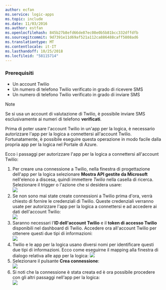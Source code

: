 ```yaml
---
author: ecfan
ms.service: logic-apps
ms.topic: include
ms.date: 11/03/2016
ms.author: estfan
ms.openlocfilehash: 845b27b8efd66de87ec08e0b5b81bcc332dffdfb
ms.sourcegitcommit: 9d7391e11d69af521a112ca886488caff5808ad6
ms.translationtype: MT
ms.contentlocale: it-IT
ms.lasthandoff: 10/25/2018
ms.locfileid: "58115714"
---
```

### <a name="prerequisites"></a>Prerequisiti
* Un account Twilio
* Un numero di telefono Twilio verificato in grado di ricevere SMS
* Un numero di telefono Twilio verificato in grado di inviare SMS

> [!NOTE]
> Se si usa un account di valutazione di Twilio, è possibile inviare SMS esclusivamente ai numeri di telefono **verificati**.  
> 
> 

Prima di poter usare l'account Twilio in un'app per la logica, è necessario autorizzare l'app per la logica a connettersi all'account Twilio. Fortunatamente, è possibile eseguire questa operazione in modo facile dalla propria app per la logica nel Portale di Azure. 

Ecco i passaggi per autorizzare l'app per la logica a connettersi all'account Twilio:

1. Per creare una connessione a Twilio, nella finestra di progettazione dell'app per la logica selezionare **Mostra API gestite da Microsoft** nell'elenco a discesa, quindi immettere *Twilio* nella casella di ricerca. Selezionare il trigger o l'azione che si desidera usare:   
   ![](./media/connectors-create-api-twilio/twilio-0.png)
2. Se non sono mai state create connessioni a Twilio prima d'ora, verrà chiesto di fornire le credenziali di Twilio. Queste credenziali verranno usate per autorizzare l'app per la logica a connettersi e ad accedere ai dati dell'account Twilio:  
   ![](./media/connectors-create-api-twilio/twilio-1.png)  
3. Saranno necessari l'**ID dell'account Twilio** e il **token di accesso Twilio** disponibili nel dashboard di Twilio. Accedere ora all'account Twilio per ottenere questi due tipi di informazioni:  
   ![](./media/connectors-create-api-twilio/twilio-2.png)  
4. Twilio e le app per la logica usano diversi nomi per identificare questi due tipi di informazioni. Ecco come eseguirne il mapping alla finestra di dialogo relativa alle app per la logica: ![](./media/connectors-create-api-twilio/twilio-3.png)  
5. Selezionare il pulsante **Crea connessione**:  
   ![](./media/connectors-create-api-twilio/twilio-4.png)
6. Si noti che la connessione è stata creata ed è ora possibile procedere con gli altri passaggi nell'app per la logica:   
   ![](./media/connectors-create-api-twilio/twilio-5.png)

